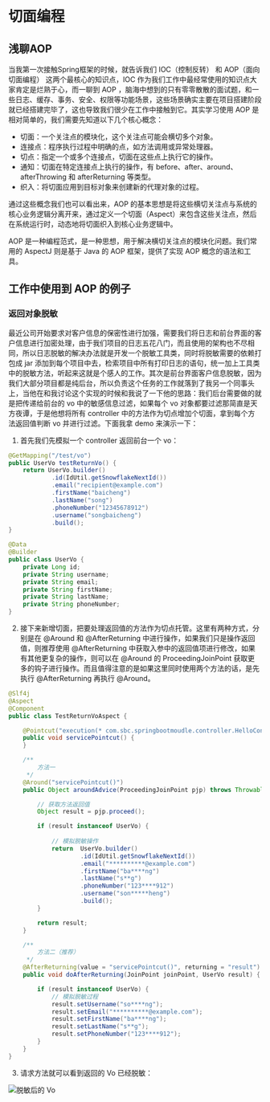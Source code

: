 # 切面编程
## 浅聊AOP
当我第一次接触Spring框架的时候，就告诉我们 IOC（控制反转） 和 AOP（面向切面编程） 这两个最核心的知识点，IOC 作为我们工作中最经常使用的知识点大家肯定是烂熟于心，而一聊到 AOP ，脑海中想到的只有零零散散的面试题，和一些日志、缓存、事务、安全、权限等功能场景，这些场景确实主要在项目搭建阶段就已经搭建完毕了，这也导致我们很少在工作中接触到它。其实学习使用 AOP 是相对简单的，我们需要先知道以下几个核心概念：

- 切面：一个关注点的模块化，这个关注点可能会横切多个对象。
- 连接点：程序执行过程中明确的点，如方法调用或异常处理器。
- 切点：指定一个或多个连接点，切面在这些点上执行它的操作。
- 通知：切面在特定连接点上执行的操作，有 before、after、around、afterThrowing 和 afterReturning 等类型。
- 织入：将切面应用到目标对象来创建新的代理对象的过程。

通过这些概念我们也可以看出来，AOP 的基本思想是将这些横切关注点与系统的核心业务逻辑分离开来，通过定义一个切面（Aspect）来包含这些关注点，然后在系统运行时，动态地将切面织入到核心业务逻辑中。

AOP 是一种编程范式，是一种思想，用于解决横切关注点的模块化问题。我们常用的 AspectJ 则是基于 Java 的 AOP 框架，提供了实现 AOP 概念的语法和工具。

## 工作中使用到 AOP 的例子
### 返回对象脱敏
最近公司开始要求对客户信息的保密性进行加强，需要我们将日志和前台界面的客户信息进行加密处理，由于我们项目的日志五花八门，而且使用的架构也不尽相同，所以日志脱敏的解决办法就是开发一个脱敏工具类，同时将脱敏需要的依赖打包成 jar 添加到每个项目中去，检索项目中所有打印日志的语句，统一加上工具类中的脱敏方法，听起来这就是个感人的工作。其次是前台界面客户信息脱敏，因为我们大部分项目都是纯后台，所以负责这个任务的工作就落到了我另一个同事头上，当他在和我讨论这个实现的时候和我说了一下他的思路：我们后台需要做的就是把传递给前台的 vo 中的敏感信息过滤，如果每个 vo 对象都要过滤那简直是天方夜谭，于是他想将所有 controller 中的方法作为切点增加个切面，拿到每个方法返回值判断 vo 并进行过滤。下面我拿 demo 来演示一下：

1. 首先我们先模拟一个 controller 返回前台一个 vo：

```java
@GetMapping("/test/vo")
public UserVo testReturnVo() {
    return UserVo.builder()
            .id(IdUtil.getSnowflakeNextId())
            .email("recipient@example.com")
            .firstName("baicheng")
            .lastName("song")
            .phoneNumber("12345678912")
            .username("songbaicheng")
            .build();
}

@Data
@Builder
public class UserVo {
    private Long id;
    private String username;
    private String email;
    private String firstName;
    private String lastName;
    private String phoneNumber;
}
```

2. 接下来新增切面，把要处理返回值的方法作为切点托管。这里有两种方式，分别是在 @Around 和 @AfterReturning 中进行操作，如果我们只是操作返回值，则推荐使用 @AfterReturning 中获取入参中的返回值项进行修改，如果有其他更复杂的操作，则可以在 @Around 的 ProceedingJoinPoint 获取更多的钩子进行操作。而且值得注意的是如果这里同时使用两个方法的话，是先执行 @AfterReturning 再执行 @Around。

```java
@Slf4j
@Aspect
@Component
public class TestReturnVoAspect {

    @Pointcut("execution(* com.sbc.springbootmoudle.controller.HelloController.testReturnVo(..))")
    public void servicePointcut() {
    }

    /**
        方法一
     */
    @Around("servicePointcut()")
    public Object aroundAdvice(ProceedingJoinPoint pjp) throws Throwable {

        // 获取方法返回值
        Object result = pjp.proceed();

        if (result instanceof UserVo) {
            
            // 模拟脱敏操作
            return  UserVo.builder()
                    .id(IdUtil.getSnowflakeNextId())
                    .email("**********@example.com")
                    .firstName("ba****ng")
                    .lastName("s**g")
                    .phoneNumber("123****912")
                    .username("son*****heng")
                    .build();
        }

        return result;
    }

    /**
        方法二（推荐）
     */
    @AfterReturning(value = "servicePointcut()", returning = "result")
    public void doAfterReturning(JoinPoint joinPoint, UserVo result) {

        if (result instanceof UserVo) {
            // 模拟脱敏过程
            result.setUsername("so****ng");
            result.setEmail("**********@example.com");
            result.setFirstName("ba****ng");
            result.setLastName("s**g");
            result.setPhoneNumber("123****912");
        }
    }
}
```
3. 请求方法就可以看到返回的 Vo 已经脱敏：

![脱敏后的 Vo](/assets/images/work/development/log-desensitization/return-vo.png)
